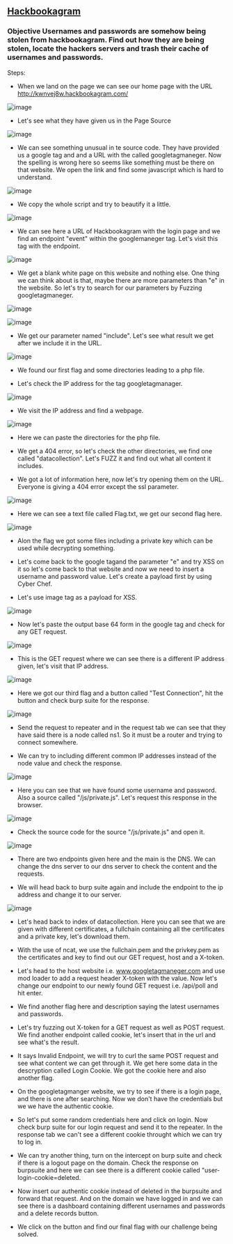 ## [Hackbookagram](https://app.hackinghub.io/hackbook-agram) 


### **Objective** Usernames and passwords are somehow being stolen from hackbookagram. Find out how they are being stolen, locate the hackers servers and trash their cache of usernames and passwords.

Steps: 

* When we land on the page we can see our home page with the URL http://kwnvej8w.hackbookagram.com/ 

![image](https://github.com/ocoretech/Sahil-workbook/assets/67775716/98cb4781-d86a-418e-b54d-bc46bafe3316)


* Let's see what they have given us in the Page Source

![image](https://github.com/ocoretech/Sahil-workbook/assets/67775716/dbaf8745-032e-412d-88e9-022465b3d588)


* We can see something unusual in te source code. They have provided us a google tag and and a URL with the called googletagmaneger. Now the spelling is wrong here so seems like something must be there on that website. We open the link and find some javascript which is hard to understand. 

![image](https://github.com/ocoretech/Sahil-workbook/assets/67775716/87b8c35a-d548-4249-afb3-6959edcb4288)


* We copy the whole script and try to beautify it a little.

![image](https://github.com/ocoretech/Sahil-workbook/assets/67775716/2af1eb88-5eaa-4337-8bcd-981333327202)


* We can see here a URL of Hackbookagram with the login page and we find an endpoint "event" within the googlemaneger tag. Let's visit this tag with the endpoint.

![image](https://github.com/ocoretech/Sahil-workbook/assets/67775716/a1c6cfed-a689-423e-aa3d-35d65e2c5652)


* We get a blank white page on this website and nothing else. One thing we can think about is that, maybe there are more parameters than "e" in the website. So let's try to search for our parameters by Fuzzing googletagmaneger.

![image](https://github.com/ocoretech/Sahil-workbook/assets/67775716/1578b0e3-f49d-478d-8b45-3fe1a1fb5ac6)


![image](https://github.com/ocoretech/Sahil-workbook/assets/67775716/04216139-b16d-4fcf-80b1-931f637f9ff4)


* We get our parameter named "include". Let's see what result we get after we include it in the URL.

![image](https://github.com/ocoretech/Sahil-workbook/assets/67775716/4cf8c97a-9262-4d93-b3ef-87408f14e3e0)


* We found our first flag and some directories leading to a php file.

* Let's check the IP address for the tag googletagmanager.

![image](https://github.com/ocoretech/Sahil-workbook/assets/67775716/48f3eb61-8174-45cb-bc1b-65df71ad0ea6)


* We visit the IP address and find a webpage.

![image](https://github.com/ocoretech/Sahil-workbook/assets/67775716/747c6937-9aea-46e9-be89-a27d10657cdb)


* Here we can paste the directories for the php file.

* We get a 404 error, so let's check the other directories, we find one called "datacollection". Let's FUZZ it and find out what all content it includes.

* We got a lot of information here, now let's try opening them on the URL. Everyone is giving a 404 error except the ssl parameter.

![image](https://github.com/ocoretech/Sahil-workbook/assets/67775716/bd3c845e-c27b-46ee-b2a3-bb91fd6e5e2c)


* Here we can see a text file called Flag.txt, we get our second flag here.

![image](https://github.com/ocoretech/Sahil-workbook/assets/67775716/c776e982-fa83-48b0-b521-2c71cab91464)


* Alon the flag we got some files including a private key which can be used while decrypting something. 

* Let's come back to the google tagand the parameter "e" and try XSS on it so let's come back to that website and now we need to insert a username and password value. Let's create a payload first by using Cyber Chef.

* Let's use image tag as a payload for XSS. 

![image](https://github.com/ocoretech/Sahil-workbook/assets/67775716/76b08714-7979-4a05-b74b-05204f54cd1d)


* Now let's paste the output base 64 form in the google tag and check for any GET request.

![image](https://github.com/ocoretech/Sahil-workbook/assets/67775716/6eaf37c0-6781-42ee-b530-5eab0d862f38)


* This is the GET request where we can see there is a different IP address given, let's visit that IP address.

![image](https://github.com/ocoretech/Sahil-workbook/assets/67775716/31980d44-a383-4d77-89aa-b198368dd05c)


* Here we got our third flag and a button called "Test Connection", hit the button and check burp suite for the response. 

![image](https://github.com/ocoretech/Sahil-workbook/assets/67775716/f74cc87b-9b92-458c-8ecb-3971cbfa3a17)


* Send the request to repeater and in the request tab we can see that they have said there is a node called ns1. So it must be a router and trying to connect somewhere.

* We can try to including different common IP addresses instead of the node value and check the response.

![image](https://github.com/ocoretech/Sahil-workbook/assets/67775716/1db6b2f1-796c-4a79-bc38-048570da8e3d)

* Here you can see that we have found some username and password. Also a source called "/js/private.js". Let's request this response in the browser.

![image](https://github.com/ocoretech/Sahil-workbook/assets/67775716/3d6aa7d8-4300-46f4-9b2d-a00a4d04491a)


* Check the source code for the source "/js/private.js" and open it.

![image](https://github.com/ocoretech/Sahil-workbook/assets/67775716/d287fe24-b902-4bcd-804f-8fd1832b80b8)


* There are two endpoints given here and the main is the DNS. We can change the dns server to our dns server to check the content and the requests.

* We will head back to burp suite again and include the endpoint to the ip address and change it to our server.

![image](https://github.com/ocoretech/Sahil-workbook/assets/67775716/1aa125ea-b65a-44b1-9417-fc19cad08ed5)

* Let's head back to index of datacollection. Here you can see that we are given with different certificates, a fullchain containing all the certificates and a private key, let's download them.

* With the use of ncat, we use the fullchain.pem and the privkey.pem as the certificates and key to find out our GET request, host and a X-token.

* Let's head to the host website i.e. www.googletagmaneger.com and use mod loader to add a request header X-token with the value. Now let's change our endpoint to our newly found GET request i.e. /api/poll and hit enter.

* We find another flag here and description saying the latest usernames and passwords. 

* Let's try fuzzing out X-token for a GET request as well as POST request. We find another endpoint called cookie, let's insert that in the url and see what's the result.

* It says Invalid Endpoint, we will try to curl the same POST request and see what content we can get through it. We get here some data in the descryption called Login Cookie. We got the cookie here and also another flag.

* On the googletagmanger website, we try to see if there is a login page, and there is one after searching. Now we don't have the credentials but we we have the authentic cookie.

* So let's put some random credentials here and click on login. Now check burp suite for our login request and send it to the repeater. In the response tab we can't see a different cookie throught which we can try to log in.

* We can try another thing, turn on the intercept on burp suite and check if there is a logout page on the domain. Check the response on burpsuite and here we can see there is a different cookie called "user-login-cookie=deleted.

* Now insert our authentic cookie instead of deleted in the burpsuite and forward that request. And on the domain we have logged in and we can see there is a dashboard containing different usernames and passwords and a delete records button.

* We click on the button and find our final flag with our challenge being solved.



